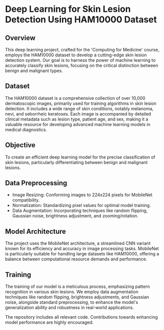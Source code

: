 # Deep Learning for Skin Lesion Detection Using HAM10000 Dataset

## Overview

This deep learning project, crafted for the 'Computing for Medicine' course, employs the HAM10000 dataset to develop a cutting-edge skin lesion detection system. Our goal is to harness the power of machine learning to accurately classify skin lesions, focusing on the critical distinction between benign and malignant types.

## Dataset

The HAM10000 dataset is a comprehensive collection of over 10,000 dermatoscopic images, primarily used for training algorithms in skin lesion detection. It includes a wide range of skin conditions, notably melanoma, nevi, and seborrheic keratoses. Each image is accompanied by detailed clinical metadata such as lesion type, patient age, and sex, making it a valuable resource for developing advanced machine learning models in medical diagnostics.

## Objective

To create an efficient deep learning model for the precise classification of skin lesions, particularly differentiating between benign and malignant lesions.

## Data Preprocessing

- Image Resizing: Conforming images to 224x224 pixels for MobileNet compatibility.
- Normalization: Standardizing pixel values for optimal model training.
- Data Augmentation: Incorporating techniques like random flipping, Gaussian noise, brightness adjustment, and zooming/rotation.

## Model Architecture

The project uses the MobileNet architecture, a streamlined CNN variant known for its efficiency and accuracy in image processing tasks. MobileNet is particularly suitable for handling large datasets like HAM10000, offering a balance between computational resource demands and performance.

## Training

The training of our model is a meticulous process, emphasizing pattern recognition in various skin lesions. We employ data augmentation techniques like random flipping, brightness adjustments, and Gaussian noise, alongside standard preprocessing, to enhance the model's generalization ability and robustness in real-world applications.

The repository includes all relevant code. Contributions towards enhancing model performance are highly encouraged.

